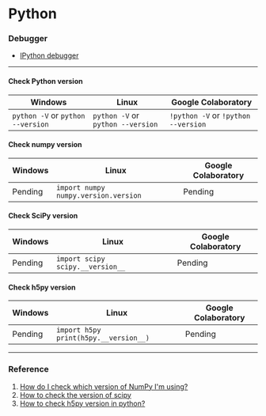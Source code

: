 # Python

### Debugger
- [IPython debugger](https://pypi.org/project/ipdb/)

---

#### Check Python version

   Windows                      | Linux                         | Google Colaboratory 
-------------                   | -------------                 | ------------
`python -V` or `python --version`   | `python -V` or `python --version` | `!python -V` or `!python --version`


#### Check numpy version
   Windows                      | Linux                         | Google Colaboratory 
-------------                   | -------------                 | ------------
Pending   | `import numpy` `numpy.version.version` | Pending

#### Check SciPy version
   Windows                      | Linux                         | Google Colaboratory 
-------------                   | -------------                 | ------------
Pending   | `import scipy` `scipy.__version__` | Pending

#### Check h5py version
   Windows                      | Linux                         | Google Colaboratory 
-------------                   | -------------                 | ------------
Pending   | `import h5py` `print(h5py.__version__)` | Pending

---

### Reference
1. [How do I check which version of NumPy I'm using?](https://stackoverflow.com/questions/1520234/how-do-i-check-which-version-of-numpy-im-using)
2. [How to check the version of scipy](https://stackoverflow.com/questions/21385196/how-to-check-the-version-of-scipy)
3. [How to check h5py version in python?](https://stackoverflow.com/questions/68365866/how-to-check-h5py-version-in-python)
